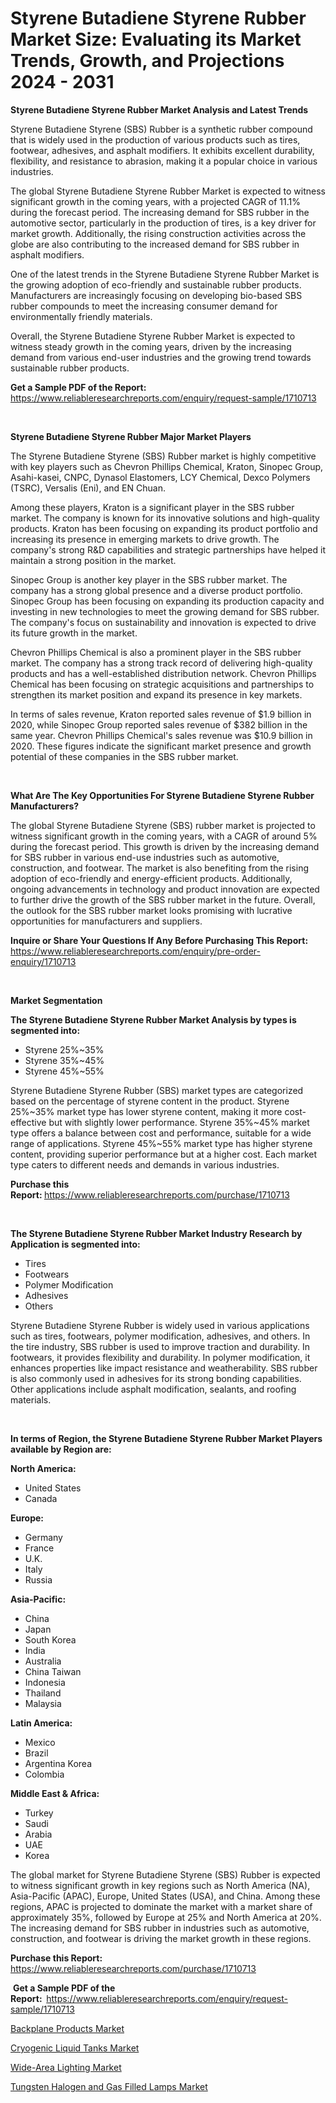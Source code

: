 <p><h1>Styrene Butadiene Styrene Rubber Market Size: Evaluating its Market Trends, Growth, and Projections 2024 - 2031</h1></p><p><strong>Styrene Butadiene Styrene Rubber Market Analysis and Latest Trends</strong></p>
<p><p>Styrene Butadiene Styrene (SBS) Rubber is a synthetic rubber compound that is widely used in the production of various products such as tires, footwear, adhesives, and asphalt modifiers. It exhibits excellent durability, flexibility, and resistance to abrasion, making it a popular choice in various industries.</p><p>The global Styrene Butadiene Styrene Rubber Market is expected to witness significant growth in the coming years, with a projected CAGR of 11.1% during the forecast period. The increasing demand for SBS rubber in the automotive sector, particularly in the production of tires, is a key driver for market growth. Additionally, the rising construction activities across the globe are also contributing to the increased demand for SBS rubber in asphalt modifiers.</p><p>One of the latest trends in the Styrene Butadiene Styrene Rubber Market is the growing adoption of eco-friendly and sustainable rubber products. Manufacturers are increasingly focusing on developing bio-based SBS rubber compounds to meet the increasing consumer demand for environmentally friendly materials.</p><p>Overall, the Styrene Butadiene Styrene Rubber Market is expected to witness steady growth in the coming years, driven by the increasing demand from various end-user industries and the growing trend towards sustainable rubber products.</p></p>
<p><strong>Get a Sample PDF of the Report:&nbsp;</strong> <a href="https://www.reliableresearchreports.com/enquiry/request-sample/1710713">https://www.reliableresearchreports.com/enquiry/request-sample/1710713</a></p>
<p>&nbsp;</p>
<p><strong>Styrene Butadiene Styrene Rubber Major Market Players</strong></p>
<p><p>The Styrene Butadiene Styrene (SBS) Rubber market is highly competitive with key players such as Chevron Phillips Chemical, Kraton, Sinopec Group, Asahi-kasei, CNPC, Dynasol Elastomers, LCY Chemical, Dexco Polymers (TSRC), Versalis (Eni), and EN Chuan. </p><p>Among these players, Kraton is a significant player in the SBS rubber market. The company is known for its innovative solutions and high-quality products. Kraton has been focusing on expanding its product portfolio and increasing its presence in emerging markets to drive growth. The company's strong R&D capabilities and strategic partnerships have helped it maintain a strong position in the market.</p><p>Sinopec Group is another key player in the SBS rubber market. The company has a strong global presence and a diverse product portfolio. Sinopec Group has been focusing on expanding its production capacity and investing in new technologies to meet the growing demand for SBS rubber. The company's focus on sustainability and innovation is expected to drive its future growth in the market.</p><p>Chevron Phillips Chemical is also a prominent player in the SBS rubber market. The company has a strong track record of delivering high-quality products and has a well-established distribution network. Chevron Phillips Chemical has been focusing on strategic acquisitions and partnerships to strengthen its market position and expand its presence in key markets.</p><p>In terms of sales revenue, Kraton reported sales revenue of $1.9 billion in 2020, while Sinopec Group reported sales revenue of $382 billion in the same year. Chevron Phillips Chemical's sales revenue was $10.9 billion in 2020. These figures indicate the significant market presence and growth potential of these companies in the SBS rubber market.</p></p>
<p>&nbsp;</p>
<p><strong>What Are The Key Opportunities For Styrene Butadiene Styrene Rubber Manufacturers?</strong></p>
<p><p>The global Styrene Butadiene Styrene (SBS) rubber market is projected to witness significant growth in the coming years, with a CAGR of around 5% during the forecast period. This growth is driven by the increasing demand for SBS rubber in various end-use industries such as automotive, construction, and footwear. The market is also benefiting from the rising adoption of eco-friendly and energy-efficient products. Additionally, ongoing advancements in technology and product innovation are expected to further drive the growth of the SBS rubber market in the future. Overall, the outlook for the SBS rubber market looks promising with lucrative opportunities for manufacturers and suppliers.</p></p>
<p><strong>Inquire or Share Your Questions If Any Before Purchasing This Report:</strong> <a href="https://www.reliableresearchreports.com/enquiry/pre-order-enquiry/1710713">https://www.reliableresearchreports.com/enquiry/pre-order-enquiry/1710713</a></p>
<p>&nbsp;</p>
<p><strong>Market Segmentation</strong></p>
<p><strong>The Styrene Butadiene Styrene Rubber Market Analysis by types is segmented into:</strong></p>
<p><ul><li>Styrene 25%~35%</li><li>Styrene 35%~45%</li><li>Styrene 45%~55%</li></ul></p>
<p><p>Styrene Butadiene Styrene Rubber (SBS) market types are categorized based on the percentage of styrene content in the product. Styrene 25%~35% market type has lower styrene content, making it more cost-effective but with slightly lower performance. Styrene 35%~45% market type offers a balance between cost and performance, suitable for a wide range of applications. Styrene 45%~55% market type has higher styrene content, providing superior performance but at a higher cost. Each market type caters to different needs and demands in various industries.</p></p>
<p><strong>Purchase this Report:&nbsp;</strong><a href="https://www.reliableresearchreports.com/purchase/1710713">https://www.reliableresearchreports.com/purchase/1710713</a></p>
<p>&nbsp;</p>
<p><strong>The Styrene Butadiene Styrene Rubber Market Industry Research by Application is segmented into:</strong></p>
<p><ul><li>Tires</li><li>Footwears</li><li>Polymer Modification</li><li>Adhesives</li><li>Others</li></ul></p>
<p><p>Styrene Butadiene Styrene Rubber is widely used in various applications such as tires, footwears, polymer modification, adhesives, and others. In the tire industry, SBS rubber is used to improve traction and durability. In footwears, it provides flexibility and durability. In polymer modification, it enhances properties like impact resistance and weatherability. SBS rubber is also commonly used in adhesives for its strong bonding capabilities. Other applications include asphalt modification, sealants, and roofing materials.</p></p>
<p>&nbsp;</p>
<p><strong>In terms of Region, the Styrene Butadiene Styrene Rubber Market Players available by Region are:</strong></p>
<p>
    <p> <strong> North America: </strong>
        <ul>
            <li>United States</li>
            <li>Canada</li>
        </ul>
        </p> 
    <p> <strong> Europe: </strong>
        <ul>
            <li>Germany</li>
            <li>France</li>
            <li>U.K.</li>
            <li>Italy</li>
            <li>Russia</li>
        </ul>
        </p> 
    <p> <strong> Asia-Pacific: </strong>
        <ul>
            <li>China</li>
            <li>Japan</li>
            <li>South Korea</li>
            <li>India</li>
            <li>Australia</li>
            <li>China Taiwan</li>
            <li>Indonesia</li>
            <li>Thailand</li>
            <li>Malaysia</li>
        </ul>
        </p> 
    <p> <strong> Latin America: </strong>
        <ul>
            <li>Mexico</li>
            <li>Brazil</li>
            <li>Argentina Korea</li>
            <li>Colombia</li>
        </ul>
        </p> 
    <p> <strong> Middle East & Africa: </strong>
        <ul>
            <li>Turkey</li>
            <li>Saudi</li>
            <li>Arabia</li>
            <li>UAE</li>
            <li>Korea</li>
        </ul>
    </p>
    </p>
<p><p>The global market for Styrene Butadiene Styrene (SBS) Rubber is expected to witness significant growth in key regions such as North America (NA), Asia-Pacific (APAC), Europe, United States (USA), and China. Among these regions, APAC is projected to dominate the market with a market share of approximately 35%, followed by Europe at 25% and North America at 20%. The increasing demand for SBS rubber in industries such as automotive, construction, and footwear is driving the market growth in these regions.</p></p>
<p><strong>Purchase this Report: </strong><a href="https://www.reliableresearchreports.com/purchase/1710713">https://www.reliableresearchreports.com/purchase/1710713</a></p>
<p>&nbsp;<strong>Get a Sample PDF of the Report:&nbsp;&nbsp;</strong><a href="https://www.reliableresearchreports.com/enquiry/request-sample/1710713">https://www.reliableresearchreports.com/enquiry/request-sample/1710713</a></p>
<p><strong></strong></p>
<p><p><a href="https://view.publitas.com/reportprime-1/backplane-products-market-growth-market-trends-covid-19-impact-and-forecasts-for-period-from-2023-2030/">Backplane Products Market</a></p><p><a href="https://unruly-ladybug-44b.notion.site/Cryogenic-Liquid-Tanks-Market-Growth-Market-Trends-COVID-19-Impact-and-Forecasts-for-period-from--508a4cdb582f4f24a5a056195312a0dd">Cryogenic Liquid Tanks Market</a></p><p><a href="https://view.publitas.com/reportprime-1/wide-area-lighting-market-research-report-provides-critical-insights-that-can-help-shape-business-development-and-investment-strategies/">Wide-Area Lighting Market</a></p><p><a href="https://view.publitas.com/reportprime-1/global-tungsten-halogen-and-gas-filled-lamps-market-size-and-market-trends-insights-and-projections-from-2023-to-2030/">Tungsten Halogen and Gas Filled Lamps Market</a></p></p>